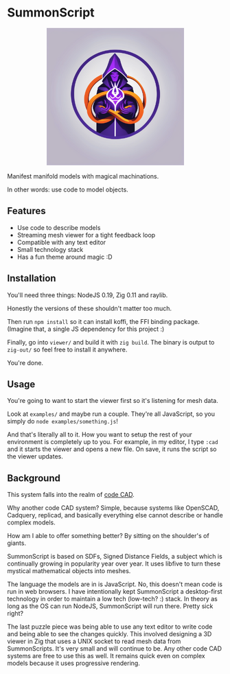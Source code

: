 # SummonScript

<p align="center">
<img width="320" src="/logo.png" />
<p>Manifest manifold models with magical machinations.</p>
<p>In other words: use code to model objects.</p>
</p>

## Features

* Use code to describe models
* Streaming mesh viewer for a tight feedback loop
* Compatible with any text editor
* Small technology stack
* Has a fun theme around magic :D

## Installation

You'll need three things: NodeJS 0.19, Zig 0.11 and raylib.

Honestly the versions of these shouldn't matter too much.

Then run `npm install` so it can install koffi, the FFI binding package. (Imagine
that, a single JS dependency for this project :)

Finally, go into `viewer/` and build it with `zig build`. The binary is output to
`zig-out/` so feel free to install it anywhere.

You're done.

## Usage

You're going to want to start the viewer first so it's listening for mesh data.

Look at `examples/` and maybe run a couple. They're all JavaScript, so you simply
do `node examples/something.js`!

And that's literally all to it. How you want to setup the rest of your environment
is completely up to you. For example, in my editor, I type `:cad` and it starts
the viewer and opens a new file. On save, it runs the script so the viewer updates.

## Background

This system falls into the realm of [code CAD](https://learn.cadhub.xyz/blog/curated-code-cad/").

Why another code CAD system? Simple, because systems like OpenSCAD, Cadquery, replicad,
and basically everything else cannot describe or handle complex models.

How am I able to offer something better? By sitting on the shoulder's of giants.

SummonScript is based on SDFs, Signed Distance Fields, a subject which is continually
growing in popularity year over year. It uses libfive to turn these mystical mathematical
objects into meshes.

The language the models are in is JavaScript. No, this doesn't mean code is run
in web browsers. I have intentionally kept SummonScript a desktop-first technology
in order to maintain a low tech (low-tech? :) stack. In theory as long as the OS
can run NodeJS, SummonScript will run there. Pretty sick right?

The last puzzle piece was being able to use any text editor to write code and
being able to see the changes quickly. This involved designing a 3D viewer in Zig
that uses a UNIX socket to read mesh data from SummonScripts. It's very small and
will continue to be. Any other code CAD systems are free to use this as well. It
remains quick even on complex models because it uses progressive rendering.

